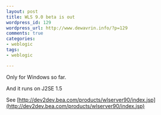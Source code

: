 ```yaml
--- 
layout: post
title: WLS 9.0 beta is out
wordpress_id: 129
wordpress_url: http://www.dewavrin.info/?p=129
comments: true
categories: 
- weblogic
tags:
- weblogic

---
```

Only for Windows so far.

And it runs on J2SE 1.5

See [http://dev2dev.bea.com/products/wlserver90/index.jsp](http://dev2dev.bea.com/products/wlserver90/index.jsp)

